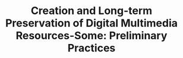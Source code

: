 ---
abstract: null
creators:
- Luo, Yunchuan
date: null
document_url: https://services.phaidra.univie.ac.at/api/object/o:294497/download
grand_parent: iPRES
institutions: []
keywords:
- beijing
landing_page_url: https://phaidra.univie.ac.at/o:294497
language: eng
layout: publication
license: CC BY-SA 3.0 AT
notes_url: null
parent: iPRES 2007
presentation_url: null
publication_type: presentation
size: 648396
source_name: iPRES
title: 'Creation and Long-term Preservation of Digital Multimedia Resources-Some:
  Preliminary Practices'
year: 2007
---